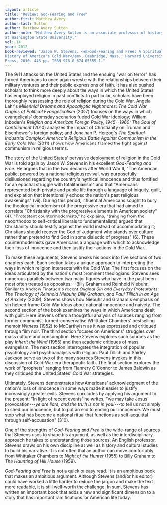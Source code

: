 ```yaml
---
layout: article
title: "Review: God-Fearing and Free"
author-first: Matthew Avery
author-last: Sutton
author: Matthew Avery Sutton
author-note: "Matthew Avery Sutton is an associate professor of history 
at Washington State University."
vol: 14
year: 2012
book-reviewed: "Jason W. Stevens. <em>God-Fearing and Free: A Spiritual 
History of America's Cold War</em>. Cambridge, Mass.: Harvard University 
Press, 2010. 448 pp. ISBN 978-0-674-05555-1."
---
```


The 9/11 attacks on the United States and the ensuing "war on terror"
has forced Americans to once again wrestle with the relationships
between their military ventures and their public expressions of faith.
It has also pushed scholars to think more deeply about the ways in which
the United States has employed religion in past conflicts. In
particular, scholars have been thoroughly reassessing the role of
religion during the Cold War. Angela Lahr's *Millennial Dreams and
Apocalyptic Nightmares: The Cold War Origins of Political
Evangelicalism* (2007) focuses on the ways in which evangelicals'
doomsday scenarios fueled Cold War ideology; William Inboden's *Religion
and American Foreign Policy, 1945--1960: The Soul of Containment* (2010)
analyzes the impact of Christianity on Truman and Eisenhower's foreign
policy; and Jonathan P. Herzog's *The Spiritual-Industrial Complex:
America's Religious Battle Against Communism in the Early Cold War*
(2011) shows how Americans framed the fight against communism in
religious terms.

The story of the United States' pervasive deployment of religion in the
Cold War is told again by Jason W. Stevens in his excellent *God-Fearing
and Free*. He argues that in the two decades after World War II, "The
American public, powered by a national religious revival, was
purposefully disillusioned regarding the country's mythical innocence
and thus fortified for an epochal struggle with totalitarianism" and
that "Americans represented both private and public life through a
language of iniquity, guilt, and expiation that intentionally echoed the
nation's past religious awakenings" (vii). During this period,
influential Americans sought to bury the theological modernism of the
progressive era that had aimed to correlate "Christianity with the
progressive elements in American society" (4). "Protestant
countermodernists," he explains, "(ranging from the neoorthodox to
self-critical liberals to fundamentalists) argued that Christianity
should testify against the world instead of accommodating it; Christians
should recover the God of Judgment who stands over culture rather than
pretend to find God in some dialectic of progress" (6). These
countermodernists gave Americans a language with which to acknowledge
their loss of innocence and then justify their actions in the Cold War.

To make these arguments, Stevens breaks his book into five sections of
two chapters each. Each section takes a unique approach to interpreting
the ways in which religion intersects with the Cold War. The first
focuses on the ideas articulated by the nation's most prominent
theologians. Stevens sees numerous parallels between two major figures
who have in the past been most often treated as opposites---Billy Graham
and Reinhold Niebuhr. Similar to Andrew Finstuen's recent *Original Sin
and Everyday Protestants: The Theology of Reinhold Niebuhr, Billy
Graham, and Paul Tillich in an Age of Anxiety* (2009), Stevens shows how
Niebuhr and Graham's emphasis on sin helped frame Cold War ideas about
national innocence and naivety. The second section of the book examines
the ways in which Americans dealt with guilt. Here Stevens offers a
thoughtful analysis of sources ranging from former
communist-turned-conservative Whittaker Chambers' bestselling memoir
*Witness* (1952) to McCarthyism as it was expressed and critiqued
through film noir. The third section focuses on Americans' struggles
over mass culture and consumption. Here Stevens explores such sources as
the play *Inherit the Wind* (1955) and then academic critiques of mass
evangelism. The next section interrogates the integration of popular
psychology and psychoanalysis with religion. Paul Tillich and Shirley
Jackson serve as two of the many sources Stevens invokes in this
discussion of Cold-War era therapeutic faith. The final section explores
the work of "prophets" ranging from Flannery O'Connor to James Baldwin
as they critiqued the United States' Cold War strategies.

Ultimately, Stevens demonstrates how Americans' acknowledgment of the
nation's loss of innocence in some ways made it easier to justify
increasingly greater evils. Stevens concludes by applying his argument
to the present: "In light of recent events" he writes, "we may take
Jesus' provocation---*ye are liars, and the truth is not in you!*---to
tell us not simply to shed our innocence, but to put an end to ending
our innocence. We must stop what has become a national ritual that
functions as self-acquittal through self-accusation" (310).

One of the strengths of *God-Fearing and Free* is the wide-range of
sources that Stevens uses to shape his argument, as well as the
interdisciplinary approach he takes to understanding those sources. An
English professor, Stevens draws on his own discipline as well as
history and cultural studies to build his narrative. It is not often
that an author can move comfortably from Whittaker Chambers to *Night of
the Hunter* (1955) to Billy Graham to *The Haunting of Hill House*
(1959).

*God-Fearing and Free* is not a quick or easy read. It is an ambitious
book that makes an ambitious argument. Although Stevens (and/or his
editor) could have worked a little harder to reduce the jargon and make
the text more readable, it is still well-worth the challenge. In sum,
Stevens has written an important book that adds a new and significant
dimension to a story that has important ramifications for American life
today.
